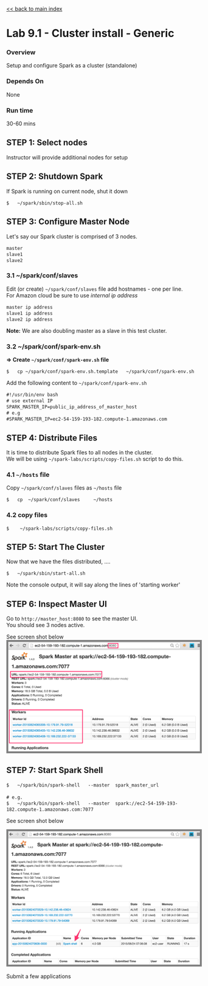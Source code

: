 <link rel='stylesheet' href='../assets/css/main.css'/>

[<< back to main index](../README.md)

Lab 9.1 - Cluster install - Generic
====================================

### Overview
Setup and configure Spark as a cluster (standalone)

### Depends On 
None

### Run time
30-60 mins

STEP 1: Select nodes
--------------------
Instructor will provide additional nodes for setup


STEP 2: Shutdown Spark
---------------------
If Spark is running on current node, shut it down
```
$   ~/spark/sbin/stop-all.sh
```


STEP 3: Configure Master Node
-----------------------------
Let's say our Spark cluster is comprised of 3 nodes.
```
master
slave1
slave2
```

### 3.1  ~/spark/conf/slaves
Edit (or create) `~/spark/conf/slaves` file add hostnames - one per line.   
For Amazon cloud be sure to use *internal ip address*
```
master ip address
slave1 ip address
slave2 ip address
```

**Note:** We are also doubling master as a slave in this test cluster.


### 3.2  ~/spark/conf/spark-env.sh
**=> Create `~/spark/conf/spark-env.sh` file**
```
$   cp ~/spark/conf/spark-env.sh.template   ~/spark/conf/spark-env.sh
```

Add the following content to `~/spark/conf/spark-env.sh`
```
#!/usr/bin/env bash
# use external IP
SPARK_MASTER_IP=public_ip_address_of_master_host
# e.g 
#SPARK_MASTER_IP=ec2-54-159-193-182.compute-1.amazonaws.com
```


STEP 4: Distribute Files
------------------------
It is time to distribute Spark files to all nodes in the cluster.  
We will be using  `~/spark-labs/scripts/copy-files.sh`  script to do this.  

### 4.1  `~/hosts` file
Copy   `~/spark/conf/slaves`  files as `~/hosts` file
```
$   cp  ~/spark/conf/slaves     ~/hosts
```


### 4.2  copy files
```
$    ~/spark-labs/scripts/copy-files.sh
```


STEP 5: Start The Cluster
-------------------------
Now that we have the files distributed, ....
```
$   ~/spark/sbin/start-all.sh
```

Note the console output, it will say along the lines of 'starting worker'


STEP 6: Inspect Master UI
-------------------------
Go to `http://master_host:8080` to see the master UI.  
You should see 3 nodes active.

See screen shot below   
<img src="../images/9.1a-cluster.png" style="border: 5px solid grey; max-width:100%;"/>


STEP 7: Start Spark Shell 
-------------------------
```
$   ~/spark/bin/spark-shell   --master  spark_master_url

# e.g.
$   ~/spark/bin/spark-shell   --master  spark://ec2-54-159-193-182.compute-1.amazonaws.com:7077
```

See screen shot below   

<img src="../images/9.1b-cluster.png" style="border: 5px solid grey; max-width:100%;"/>

Submit a few applications

